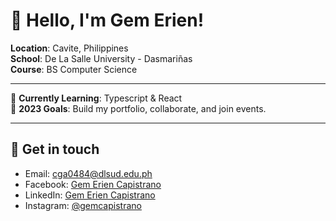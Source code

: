 # 👋 Hello, I'm Gem Erien!
**Location**: Cavite, Philippines <br>
**School**: De La Salle University - Dasmariñas <br>
**Course**: BS Computer Science

---

🌱 **Currently Learning**: Typescript & React <br>
🌟 **2023 Goals**: Build my portfolio, collaborate, and join events.

---

## 📲 Get in touch

- Email: cga0484@dlsud.edu.ph
- Facebook: <a href="https://www.facebook.com/ge.capistrano" target="_blank">Gem Erien Capistrano</a>
- LinkedIn: <a href="https://www.linkedin.com/in/gemcapistrano/" target="_blank">Gem Erien Capistrano</a>
- Instagram: <a href="https://www.instagram.com/gemcapistrano/" target="_blank">@gemcapistrano</a>
